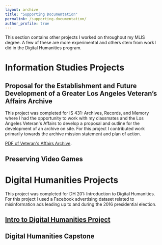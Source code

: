 ```yaml
---
layout: archive
title: "Supporting Documentation"
permalink: /supporting-documentation/
author_profile: true
---
```


This section contains other projects I worked on throughout my MLIS degree. A few of these are more experimental and others stem from work I did in the Digital Humanities program.

Information Studies Projects
======

Proposal for the Establishment and Future Development of a Greater Los Angeles Veteran’s Affairs Archive
------

This project was completed for IS 431: Archives, Records, and Memory where I had the opportunity to work with my classmates and the Los Angeles Veteran's Affairs to develop a proposal and outline for the development of an archive on site. For this project I contributed work primarily towards the archive mission statement and plan of action.

[PDF of Veteran's Affairs Archive](/files/VeteransAffairsArchive.pdf).

Preserving Video Games
------

Digital Humanities Projects
======

This project was completed for DH 201: Introduction to Digital Humanities. For this project I used a Facebook advertising dataset related to misinformation ads leading up to and during the 2016 presidential election.

[Intro to Digital Humanities Project](/dh201.html)
------

Digital Humanities Capstone
------
